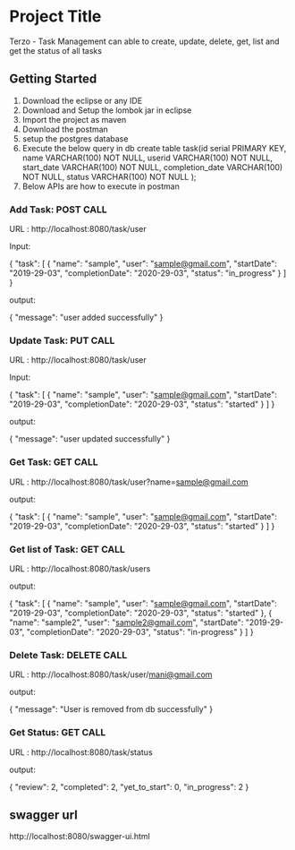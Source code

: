 # Project Title

Terzo - Task Management can able to create, update, delete, get, list and get the status of all tasks

## Getting Started

1. Download the eclipse or any IDE
2. Download and Setup the lombok jar in eclipse
3. Import the project as maven
4. Download the postman
5. setup the postgres database
6. Execute the below query in db
	create table task(id serial PRIMARY KEY,
				  name VARCHAR(100) NOT NULL, 
				  userid VARCHAR(100) NOT NULL, 
				  start_date VARCHAR(100) NOT NULL,
				  completion_date VARCHAR(100) NOT NULL, 
				  status VARCHAR(100) NOT NULL
				  );
7. Below APIs are how to execute in postman


### Add Task: POST CALL

URL : http://localhost:8080/task/user

Input:

{
    "task": [
        {
            "name": "sample",
            "user": "sample@gmail.com",
            "startDate": "2019-29-03",
            "completionDate": "2020-29-03",
            "status": "in_progress"
        }
    ]
}

output:

{
    "message": "user added successfully"
}

### Update Task: PUT CALL

URL : http://localhost:8080/task/user

Input: 

{
    "task": [
        {
            "name": "sample",
            "user": "sample@gmail.com",
            "startDate": "2019-29-03",
            "completionDate": "2020-29-03",
            "status": "started"
        }
    ]
}

output:

{
    "message": "user updated successfully"
}

### Get Task: GET CALL

URL : http://localhost:8080/task/user?name=sample@gmail.com

output:

{
    "task": [
        {
            "name": "sample",
            "user": "sample@gmail.com",
            "startDate": "2019-29-03",
            "completionDate": "2020-29-03",
            "status": "started"
        }
    ]
}

### Get list of Task: GET CALL

URL : http://localhost:8080/task/users

output:

{
    "task": [
        {
            "name": "sample",
            "user": "sample@gmail.com",
            "startDate": "2019-29-03",
            "completionDate": "2020-29-03",
            "status": "started"
        },
        {
            "name": "sample2",
            "user": "sample2@gmail.com",
            "startDate": "2019-29-03",
            "completionDate": "2020-29-03",
            "status": "in-progress"
        }
    ]
}


### Delete Task: DELETE CALL

URL : http://localhost:8080/task/user/mani@gmail.com

output:

{
    "message": "User is removed from db successfully"
}

### Get Status: GET CALL

URL : http://localhost:8080/task/status

output:

{
    "review": 2,
    "completed": 2,
    "yet_to_start": 0,
    "in_progress": 2
}

## swagger url
http://localhost:8080/swagger-ui.html


